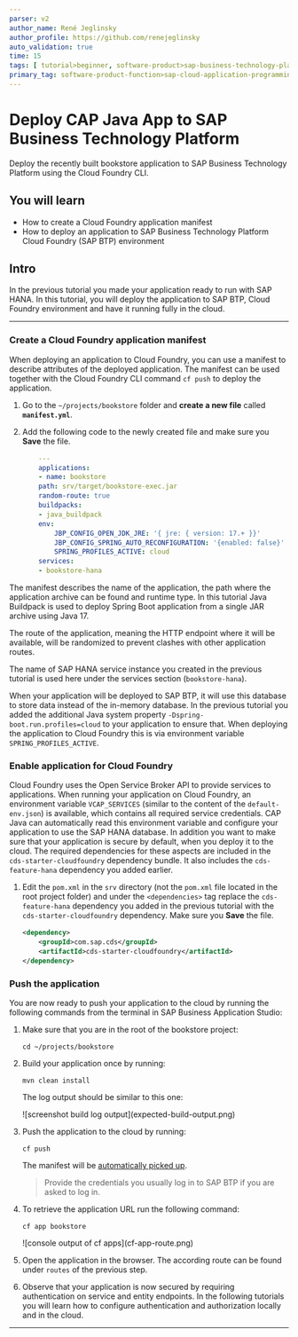 ```yaml
---
parser: v2
author_name: René Jeglinsky
author_profile: https://github.com/renejeglinsky
auto_validation: true
time: 15
tags: [ tutorial>beginner, software-product>sap-business-technology-platform, programming-tool>java, software-product>sap-business-application-studio]
primary_tag: software-product-function>sap-cloud-application-programming-model
---
```


# Deploy CAP Java App to SAP Business Technology Platform
<!-- description --> Deploy the recently built bookstore application to SAP Business Technology Platform using the Cloud Foundry CLI.

## You will learn
  - How to create a Cloud Foundry application manifest
  - How to deploy an application to SAP Business Technology Platform Cloud Foundry (SAP BTP) environment

## Intro
In the previous tutorial you made your application ready to run with SAP HANA. In this tutorial, you will deploy the application to SAP BTP, Cloud Foundry environment and have it running fully in the cloud.

---

### Create a Cloud Foundry application manifest


When deploying an application to Cloud Foundry, you can use a manifest to describe attributes of the deployed application. The manifest can be used together with the Cloud Foundry CLI command `cf push` to deploy the application.

1. Go to the `~/projects/bookstore` folder and **create a new file** called **`manifest.yml`**.

2. Add the following code to the newly created file and make sure you **Save** the file.

    ```YAML
        ---
        applications:
        - name: bookstore
        path: srv/target/bookstore-exec.jar
        random-route: true
        buildpacks:
        - java_buildpack
        env: 
            JBP_CONFIG_OPEN_JDK_JRE: '{ jre: { version: 17.+ }}'
            JBP_CONFIG_SPRING_AUTO_RECONFIGURATION: '{enabled: false}'
            SPRING_PROFILES_ACTIVE: cloud
        services:
        - bookstore-hana
    ```

The manifest describes the name of the application, the path where the application archive can be found and runtime type. In this tutorial Java Buildpack is used to deploy Spring Boot application from a single JAR archive using Java 17.

The route of the application, meaning the HTTP endpoint where it will be available, will be randomized to prevent clashes with other application routes.

The name of SAP HANA service instance you created in the previous tutorial is used here under the services section (`bookstore-hana`).

When your application will be deployed to SAP BTP, it will use this database to store data instead of the in-memory database. In the previous tutorial you added the additional Java system property `-Dspring-boot.run.profiles=cloud` to your application to ensure that. When deploying the application to Cloud Foundry this is via environment variable `SPRING_PROFILES_ACTIVE`.


### Enable application for Cloud Foundry


Cloud Foundry uses the Open Service Broker API to provide services to applications. When running your application on Cloud Foundry, an environment variable `VCAP_SERVICES` (similar to the content of the `default-env.json`) is available, which contains all required service credentials. CAP Java can automatically read this environment variable and configure your application to use the SAP HANA database. In addition you want to make sure that your application is secure by default, when you deploy it to the cloud. The required dependencies for these aspects are included in the `cds-starter-cloudfoundry` dependency bundle. It also includes the `cds-feature-hana` dependency you added earlier.

1. Edit the `pom.xml` in the `srv` directory (not the `pom.xml` file located in the root project folder) and under the `<dependencies>` tag replace the `cds-feature-hana` dependency you added in the previous tutorial with the `cds-starter-cloudfoundry` dependency. Make sure you **Save** the file.

    ```xml
    <dependency>
        <groupId>com.sap.cds</groupId>
        <artifactId>cds-starter-cloudfoundry</artifactId>
    </dependency>
    ```




### Push the application


You are now ready to push your application to the cloud by running the following commands from the terminal in SAP Business Application Studio:

1. Make sure that you are in the root of the bookstore project:

    ```Shell/Bash
    cd ~/projects/bookstore
    ```

2. Build your application once by running:

    ```Shell/Bash
    mvn clean install
    ```

    The log output should be similar to this one:

    <!-- border -->![screenshot build log output](expected-build-output.png)

3. Push the application to the cloud by running:

    ```Shell/Bash
    cf push
    ```

     The manifest will be [automatically picked up](https://cli.cloudfoundry.org/en-US/cf/push.html).


    > Provide the credentials you usually log in to SAP BTP if you are asked to log in.

4. To retrieve the application URL run the following command:

    ```Shell/Bash
    cf app bookstore
    ```

    <!-- border -->![console output of cf apps](cf-app-route.png)


5. Open the application in the browser. The according route can be found under `routes` of the previous step.

6. Observe that your application is now secured by requiring authentication on service and entity endpoints. In the following tutorials you will learn how to configure authentication and authorization locally and in the cloud.

---
